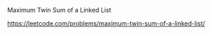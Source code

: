 Maximum Twin Sum of a Linked List

https://leetcode.com/problems/maximum-twin-sum-of-a-linked-list/
